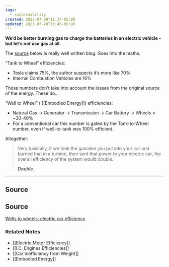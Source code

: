 ```yaml
---
tags:
  - sustainability
created: 2023-07-08T11:37-05:00
updated: 2023-07-20T13:45-05:00
---
```

**We’d be better burning gas to charge the batteries in an electric vehicle - but let’s not use gas at all.**

The [source](https://matter2energy.wordpress.com/2013/02/22/wells-to-wheels-electric-car-efficiency/) below is really well written blog. Goes into the maths.

“Tank to Wheel” efficiencies:

- Tesla claims 75%, the author suspects it’s more like 70%
- Internal Combustion Vehicles are 16%

Those numbers don’t take into account the losses from the original source of the energy. These do…

“Well to Wheel” ( [[Embodied Energy]]) efficiencies:

- Natural Gas → Generator → Transmission → Car Battery → Wheels = ~30-40%
- For a conventional car this number is gated by the Tank-to-Wheel number, even if well-to-tank was 100% efficient.

Altogether:

> Very basically, if we took the gasoline you put into your car and burned that in a turbine, then sent that power to your electric car, the overall efficiency of the system would double.
> 
> 
> ***Double***.
> 

---

## Source

## Source

[Wells to wheels: electric car efficiency](https://matter2energy.wordpress.com/2013/02/22/wells-to-wheels-electric-car-efficiency/)

### Related Notes
- [[Electric Motor Efficiency]] 
- [[I.C. Engines Efficiencies]] 
- [[Car Inefficiency from Weight]] 
- [[Embodied Energy]]